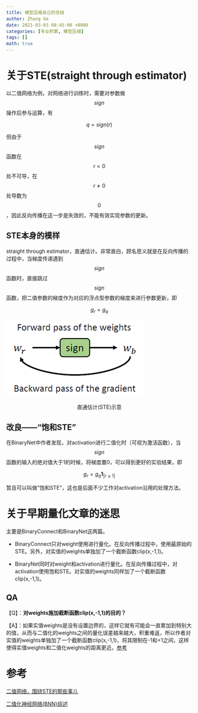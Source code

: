 ```yaml
---
title: 模型压缩自己的总结
author: Zhang Ge
date: 2021-03-03 08:45:00 +0800
categories: [专业积累, 模型压缩]
tags: []
math: true
---
```




# 关于STE(straight through estimator)
以二值网络为例，对网络进行训练时，需要对参数做$$sign$$操作后参与运算，有

$$
q = sign(r)
$$

但由于$$sign$$函数在$$r=0$$处不可导，在$$r \neq 0$$处导数为$$0$$，因此反向传播在这一步是失效的，不能有效实现参数的更新。

## STE本身的模样

straight through estimator，直通估计。非常直白，顾名思义就是在反向传播的过程中，当梯度传递遇到$$sign$$函数时，直接跳过$$sign$$函数，把二值参数的梯度作为对应的浮点型参数的梯度来进行参数更新，即


$$
g_r = g_q
$$


![](/assets/img/20210309/STE.png)

<center>直通估计(STE)示意</center>

## 改良——“饱和STE”

在BinaryNet中作者发现，对activation进行二值化时（可视为激活函数），当$$sign$$函数的输入的绝对值大于1的时候，将梯度置0，可以得到更好的实验结果，即


$$
g_r = g_q \mathbf{1}_{|r \le 1|}
$$


暂且可以叫做“饱和STE”，这也是后面不少工作对activation沿用的处理方法。

# 关于早期量化文章的迷思

主要是BinaryConnect和BinaryNet这两篇。

- BinaryConnect只对weight使用进行量化。在反向传播过程中，使用最原始的STE。另外，对实值的weights单独加了一个截断函数clip(x,-1,1)。

- BinaryNet同时对weight和activation进行量化。在反向传播过程中，对activation使用饱和STE。对实值的weights同样加了一个截断函数clip(x,-1,1)。

## QA

【Q】：**对weights施加截断函数clip(x,-1,1)的目的？**

【A】：如果实值weights是没有设置边界的，这样它就有可能会一直累加到特别大的值，从而与二值化的weights之间的量化误差越来越大，积重难返，所以作者对实值的weights单独加了一个截断函数clip(x,-1,1)，将其限制在-1和+1之间，这样使得实值weights和二值化weights的距离更近。[参考](https://zhuanlan.zhihu.com/p/270184068)





# 参考

[二值网络，围绕STE的那些事儿](https://zhuanlan.zhihu.com/p/72681647)

[二值化神经网络(BNN)综述](https://zhuanlan.zhihu.com/p/270184068)

